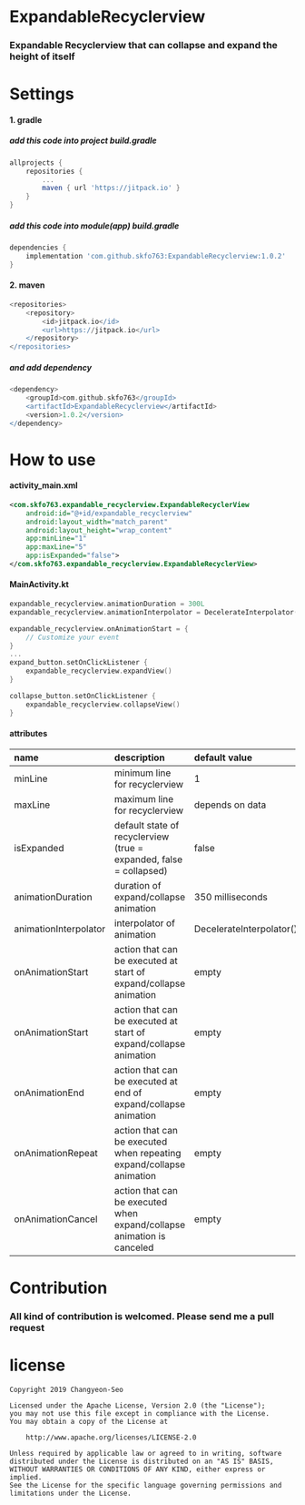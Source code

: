 # ExpandableRecyclerview
### Expandable Recyclerview that can collapse and expand the height of itself


# Settings
#### 1. gradle
##### add this code into project build.gradle
~~~groovy
allprojects {
    repositories {
   		...
   		maven { url 'https://jitpack.io' }
   	}
}
~~~

##### add this code into module(app) build.gradle
~~~groovy
dependencies {
    implementation 'com.github.skfo763:ExpandableRecyclerview:1.0.2'
}
~~~

#### 2. maven
~~~groovy
<repositories>
	<repository>
	    <id>jitpack.io</id>
        <url>https://jitpack.io</url>
	</repository>
</repositories>
~~~
##### and add dependency
~~~groovy
<dependency>	   
	<groupId>com.github.skfo763</groupId>
    <artifactId>ExpandableRecyclerview</artifactId>
	<version>1.0.2</version>
</dependency>
~~~


# How to use
#### activity_main.xml
~~~xml
<com.skfo763.expandable_recyclerview.ExpandableRecyclerView
	android:id="@+id/expandable_recyclerview"        
    android:layout_width="match_parent"
    android:layout_height="wrap_content" 
    app:minLine="1"
    app:maxLine="5"
    app:isExpanded="false">
</com.skfo763.expandable_recyclerview.ExpandableRecyclerView>
 ~~~
 
 
#### MainActivity.kt
~~~kotlin
expandable_recyclerview.animationDuration = 300L
expandable_recyclerview.animationInterpolator = DecelerateInterpolator()

expandable_recyclerview.onAnimationStart = {
    // Customize your event
}
...
expand_button.setOnClickListener {
    expandable_recyclerview.expandView()
}

collapse_button.setOnClickListener {
    expandable_recyclerview.collapseView()
}
~~~

#### attributes
| name | description | default value | availableOnXml |
|:---------|:-------------------------|:-------|:----------|
| minLine | minimum line for recyclerview | 1 | true |
| maxLine | maximum line for recyclerview | depends on data | true |
| isExpanded | default state of recyclerview (true = expanded, false = collapsed) | false | true |
| animationDuration | duration of expand/collapse animation | 350 milliseconds | false |
| animationInterpolator | interpolator of animation | DecelerateInterpolator() | false |
| onAnimationStart | action that can be executed at start of expand/collapse animation | empty | false | 
| onAnimationStart | action that can be executed at start of expand/collapse animation | empty | false | 
| onAnimationEnd | action that can be executed at end of expand/collapse animation | empty | false | 
| onAnimationRepeat | action that can be executed when repeating expand/collapse animation | empty | false | 
| onAnimationCancel | action that can be executed when expand/collapse animation is canceled | empty | false | 

# Contribution
### All kind of contribution is welcomed. Please send me a pull request


# license
~~~
Copyright 2019 Changyeon-Seo

Licensed under the Apache License, Version 2.0 (the "License");
you may not use this file except in compliance with the License.
You may obtain a copy of the License at

    http://www.apache.org/licenses/LICENSE-2.0

Unless required by applicable law or agreed to in writing, software
distributed under the License is distributed on an "AS IS" BASIS,
WITHOUT WARRANTIES OR CONDITIONS OF ANY KIND, either express or implied.
See the License for the specific language governing permissions and
limitations under the License.
~~~
